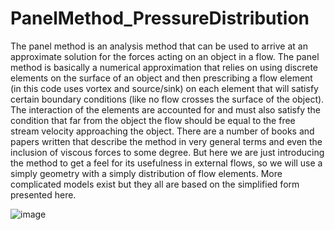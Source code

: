# PanelMethod_PressureDistribution
The panel method is an analysis method that can be used to arrive at an approximate solution for the forces acting on an object in a flow. 
The panel method is basically a numerical approximation that relies on using discrete elements on the surface of an object and then prescribing a flow element (in this code uses vortex and source/sink) on each element that will satisfy certain boundary conditions (like no flow crosses the surface of the object). The interaction of the elements are accounted for and must also satisfy the condition that far from the object the flow should be equal to the free stream velocity approaching the object. There are a number of books and papers written that describe the method in very general terms and even the inclusion of viscous forces to some degree. But here we are just introducing the method to get a feel for its usefulness in external flows, so we will use a simply geometry with a simply distribution of flow elements. More complicated models exist but they all are based on the simplified form presented here.

![image](https://user-images.githubusercontent.com/77577542/204278613-c1e078b9-7561-4504-9203-a98cc4f2e0f3.png)
